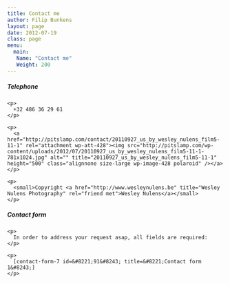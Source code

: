 ```yaml
---
title: Contact me
author: Filip Bunkens
layout: page
date: 2012-07-19
class: page
menu:
  main:
   Name: "Contact me"
   Weight: 200
---
```

<div id="columns">
  <div id="column-left">
    <h5>
      Telephone
    </h5>
    
    <p>
      +32 486 36 29 61
    </p>
    
    <p>
      <a href="http://pitslamp.com/contact/20110927_us_by_wesley_nulens_film5-11-1" rel="attachment wp-att-428"><img src="http://pitslamp.com/wp-content/uploads/2012/07/20110927_us_by_wesley_nulens_film5-11-1-781x1024.jpg" alt="" title="20110927_us_by_wesley_nulens_film5-11-1" height="500" class="alignnone size-large wp-image-428 polaroid" /></a>
    </p>
    
    <p>
      <small>Copyright <a href="http://www.wesleynulens.be" title="Wesley Nulens Photography" rel="friend met">Wesley Nulens</a></small>
    </p>
  </div>
  
  <div id="column-right">
    <h5>
      Contact form
    </h5>
    
    <p>
      In order to address your request asap, all fields are required:
    </p>
    
    <p>
      [contact-form-7 id=&#8221;91&#8243; title=&#8221;Contact form 1&#8243;]
    </p>
  </div>
  
  <div class="clearfix">
  </div>
</div>